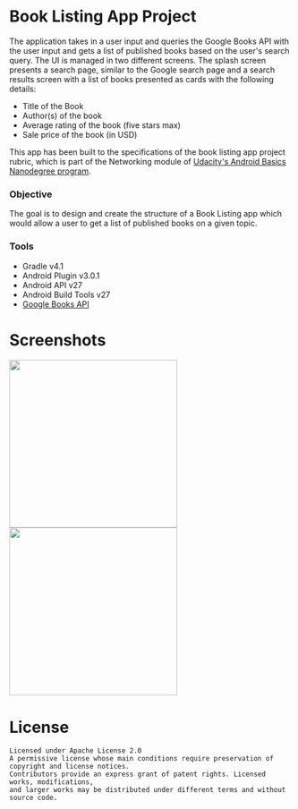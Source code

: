 # Book Listing App Project
The application takes in a user input and queries the Google Books API with the user input and gets a list of published books 
based on the user's search query. The UI is managed in two different screens. The splash screen presents a search page, 
similar to the Google search page and a search results screen with a list of books presented as cards with the following 
details:
* Title of the Book
* Author(s) of the book
* Average rating of the book (five stars max)
* Sale price of the book (in USD)

This app has been built to the specifications of the book listing app project rubric, which is part of the 
Networking module of [Udacity's Android Basics Nanodegree program](https://www.udacity.com/course/android-basics-nanodegree-by-google--nd803).

### Objective
The goal is to design and create the structure of a Book Listing app which would allow a user to get a list of published books 
on a given topic.

### Tools
* Gradle v4.1
* Android Plugin v3.0.1
* Android API v27
* Android Build Tools v27
* [Google Books API](https://developers.google.com/books/)

# Screenshots
<img src="https://raw.githubusercontent.com/SrChip15/android-book-listing-app/master/splash_screen.png"
width="300"/>
<img src="https://raw.githubusercontent.com/SrChip15/android-book-listing-app/master/search_results.png"
width="300"/>

# License
```
Licensed under Apache License 2.0
A permissive license whose main conditions require preservation of copyright and license notices. 
Contributors provide an express grant of patent rights. Licensed works, modifications, 
and larger works may be distributed under different terms and without source code.
```
